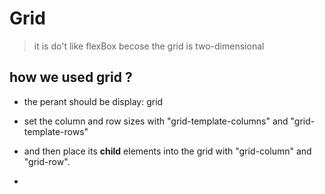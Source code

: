 #  Grid  
> it is do't like flexBox becose the grid is two-dimensional   
## how we used grid ?
- the perant should be  display: grid 
-  set the column and row sizes with "grid-template-columns" and "grid-template-rows"

- and then place its **child** elements into the grid with "grid-column" and "grid-row".
- 
